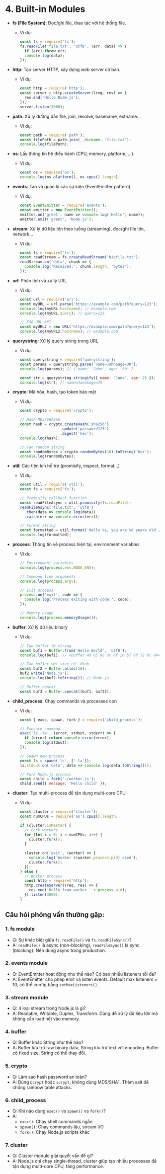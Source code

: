# 4. Built-in Modules
- **fs (File System)**: Đọc/ghi file, thao tác với hệ thống file.
  - Ví dụ:
    ```js
    const fs = require('fs');
    fs.readFile('file.txt', 'utf8', (err, data) => {
      if (err) throw err;
      console.log(data);
    });
    ```

- **http**: Tạo server HTTP, xây dựng web server cơ bản.
  - Ví dụ:
    ```js
    const http = require('http');
    const server = http.createServer((req, res) => {
      res.end('Hello Node.js');
    });
    server.listen(3000);
    ```

- **path**: Xử lý đường dẫn file, join, resolve, basename, extname...
  - Ví dụ:
    ```js
    const path = require('path');
    const filePath = path.join(__dirname, 'file.txt');
    console.log(filePath);
    ```

- **os**: Lấy thông tin hệ điều hành (CPU, memory, platform, ...).
  - Ví dụ:
    ```js
    const os = require('os');
    console.log(os.platform(), os.cpus().length);
    ```

- **events**: Tạo và quản lý các sự kiện (EventEmitter pattern).
  - Ví dụ:
    ```js
    const EventEmitter = require('events');
    const emitter = new EventEmitter();
    emitter.on('greet', name => console.log('Hello', name));
    emitter.emit('greet', 'Node.js');
    ```

- **stream**: Xử lý dữ liệu lớn theo luồng (streaming), đọc/ghi file lớn, network...
  - Ví dụ:
    ```js
    const fs = require('fs');
    const readStream = fs.createReadStream('bigfile.txt');
    readStream.on('data', chunk => {
      console.log('Received:', chunk.length, 'bytes');
    });
    ```

- **url**: Phân tích và xử lý URL
  - Ví dụ:
    ```js
    const url = require('url');
    const myURL = url.parse('https://example.com/path?query=123');
    console.log(myURL.hostname); // example.com
    console.log(myURL.query); // query=123
    
    // ES6 URL API
    const myURL2 = new URL('https://example.com/path?query=123');
    console.log(myURL2.hostname); // example.com
    ```

- **querystring**: Xử lý query string trong URL
  - Ví dụ:
    ```js
    const querystring = require('querystring');
    const params = querystring.parse('name=John&age=30');
    console.log(params); // { name: 'John', age: '30' }
    
    const str = querystring.stringify({ name: 'Jane', age: 25 });
    console.log(str); // name=Jane&age=25
    ```

- **crypto**: Mã hóa, hash, tạo token bảo mật
  - Ví dụ:
    ```js
    const crypto = require('crypto');
    
    // Hash MD5/SHA256
    const hash = crypto.createHash('sha256')
                      .update('password123')
                      .digest('hex');
    console.log(hash);
    
    // Tạo random string
    const randomBytes = crypto.randomBytes(16).toString('hex');
    console.log(randomBytes);
    ```

- **util**: Các tiện ích hỗ trợ (promisify, inspect, format...)
  - Ví dụ:
    ```js
    const util = require('util');
    const fs = require('fs');
    
    // Promisify callback function
    const readFileAsync = util.promisify(fs.readFile);
    readFileAsync('file.txt', 'utf8')
      .then(data => console.log(data))
      .catch(err => console.error(err));
    
    // Format string
    const formatted = util.format('Hello %s, you are %d years old', 'John', 25);
    console.log(formatted);
    ```

- **process**: Thông tin về process hiện tại, environment variables
  - Ví dụ:
    ```js
    // Environment variables
    console.log(process.env.NODE_ENV);
    
    // Command line arguments
    console.log(process.argv);
    
    // Exit process
    process.on('exit', code => {
      console.log('Process exiting with code:', code);
    });
    
    // Memory usage
    console.log(process.memoryUsage());
    ```

- **buffer**: Xử lý dữ liệu binary
  - Ví dụ:
    ```js
    // Tạo buffer từ string
    const buf1 = Buffer.from('Hello World', 'utf8');
    console.log(buf1); // <Buffer 48 65 6c 6c 6f 20 57 6f 72 6c 64>
    
    // Tạo buffer với size cố định
    const buf2 = Buffer.alloc(10);
    buf2.write('Node.js');
    console.log(buf2.toString()); // Node.js
    
    // Buffer concat
    const buf3 = Buffer.concat([buf1, buf2]);
    ```

- **child_process**: Chạy commands và processes con
  - Ví dụ:
    ```js
    const { exec, spawn, fork } = require('child_process');
    
    // Execute command
    exec('ls -la', (error, stdout, stderr) => {
      if (error) return console.error(error);
      console.log(stdout);
    });
    
    // Spawn new process
    const ls = spawn('ls', ['-la']);
    ls.stdout.on('data', data => console.log(data.toString()));
    
    // Fork Node.js process
    const child = fork('./worker.js');
    child.send({ message: 'Hello child' });
    ```

- **cluster**: Tạo multi-process để tận dụng multi-core CPU
  - Ví dụ:
    ```js
    const cluster = require('cluster');
    const numCPUs = require('os').cpus().length;
    
    if (cluster.isMaster) {
      // Fork workers
      for (let i = 0; i < numCPUs; i++) {
        cluster.fork();
      }
      
      cluster.on('exit', (worker) => {
        console.log(`Worker ${worker.process.pid} died`);
        cluster.fork();
      });
    } else {
      // Worker process
      const http = require('http');
      http.createServer((req, res) => {
        res.end('Hello from worker ' + process.pid);
      }).listen(3000);
    }
    ```

## Câu hỏi phỏng vấn thường gặp:

### 1. **fs module**
- Q: Sự khác biệt giữa `fs.readFile()` và `fs.readFileSync()`?
- A: `readFile()` là async (non-blocking), `readFileSync()` là sync (blocking). Nên dùng async trong production.

### 2. **events module**
- Q: EventEmitter hoạt động như thế nào? Có bao nhiều listeners tối đa?
- A: EventEmitter cho phép emit và listen events. Default max listeners = 10, có thể config bằng `setMaxListeners()`.

### 3. **stream module**
- Q: 4 loại stream trong Node.js là gì?
- A: Readable, Writable, Duplex, Transform. Dùng để xử lý dữ liệu lớn mà không cần load hết vào memory.

### 4. **buffer**
- Q: Buffer khác String như thế nào?
- A: Buffer lưu trữ raw binary data, String lưu trữ text với encoding. Buffer có fixed size, String có thể thay đổi.

### 5. **crypto**
- Q: Làm sao hash password an toàn?
- A: Dùng `bcrypt` hoặc `scrypt`, không dùng MD5/SHA1. Thêm salt để chống rainbow table attacks.

### 6. **child_process**
- Q: Khi nào dùng `exec()` vs `spawn()` vs `fork()`?
- A: 
  - `exec()`: Chạy shell commands ngắn
  - `spawn()`: Chạy commands lâu, stream I/O
  - `fork()`: Chạy Node.js scripts khác

### 7. **cluster**
- Q: Cluster module giải quyết vấn đề gì?
- A: Node.js chỉ chạy single-thread, cluster giúp tạo nhiều processes để tận dụng multi-core CPU, tăng performance.
